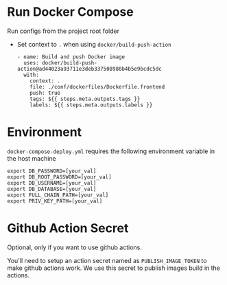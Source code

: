 # Run Docker Compose

Run configs from the project root folder

- Set context to `.` when using `docker/build-push-action`

  ```
  - name: Build and push Docker image
    uses: docker/build-push-action@ad44023a93711e3deb337508980b4b5e9bcdc5dc
    with:
      context: .
      file: ./conf/dockerfiles/Dockerfile.frontend
      push: true
      tags: ${{ steps.meta.outputs.tags }}
      labels: ${{ steps.meta.outputs.labels }}
  ```

# Environment

`docker-compose-deploy.yml` requires the following environment variable in the host machine

```
export DB_PASSWORD=[your_val]
export DB_ROOT_PASSWORD=[your_val]
export DB_USERNAME=[your_val]
export DB_DATABASE=[your_val]
export FULL_CHAIN_PATH=[your_val]
export PRIV_KEY_PATH=[your_val]
```

# Github Action Secret

Optional, only if you want to use github actions.

You'll need to setup an action secret named as `PUBLISH_IMAGE_TOKEN` to
make github actions work. We use this secret to publish images build in the actions.
